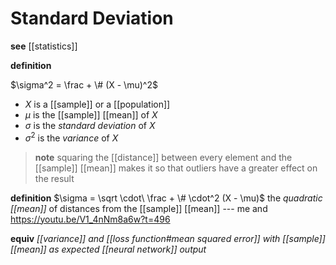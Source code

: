 # Standard Deviation

**see** [[statistics]]

**definition**

$\sigma^2 = \frac + \# (X - \mu)^2$

- $X$ is a [[sample]] or a [[population]]
- $\mu$ is the [[sample]] [[mean]] of $X$
- $\sigma$ is the _standard deviation_ of $X$
- $\sigma^2$ is the _variance_ of $X$

> **note** squaring the [[distance]] between every element and the [[sample]] [[mean]] makes it so that outliers have a greater effect on the result

**definition** $\sigma = \sqrt \cdot\ \frac + \# \cdot^2 (X - \mu)$ the _quadratic [[mean]]_ of distances from the [[sample]] [[mean]] --- me and <https://youtu.be/V1_4nNm8a6w?t=496>

**equiv** _[[variance]] and [[loss function#mean squared error]] with [[sample]] [[mean]] as expected [[neural network]] output_
